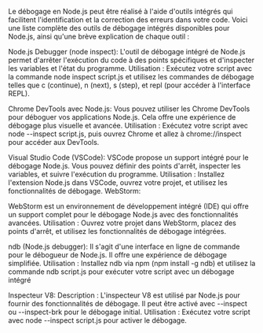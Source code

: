 
Le débogage en Node.js peut être réalisé à l'aide d'outils intégrés qui facilitent l'identification et la correction des erreurs dans votre code. Voici une liste complète des outils de débogage intégrés disponibles pour Node.js, ainsi qu'une brève explication de chaque outil :

Node.js Debugger (node inspect):
L'outil de débogage intégré de Node.js permet d'arrêter l'exécution du code à des points spécifiques et d'inspecter les variables et l'état du programme.
Utilisation : Exécutez votre script avec la commande node inspect script.js et utilisez les commandes de débogage telles que c (continue), n (next), s (step), et repl (pour accéder à l'interface REPL).

Chrome DevTools avec Node.js:
Vous pouvez utiliser les Chrome DevTools pour déboguer vos applications Node.js. Cela offre une expérience de débogage plus visuelle et avancée.
Utilisation : Exécutez votre script avec node --inspect script.js, puis ouvrez Chrome et allez à chrome://inspect pour accéder aux DevTools.

Visual Studio Code (VSCode):
 VSCode propose un support intégré pour le débogage Node.js. Vous pouvez définir des points d'arrêt, inspecter les variables, et suivre l'exécution du programme.
Utilisation : Installez l'extension Node.js dans VSCode, ouvrez votre projet, et utilisez les fonctionnalités de débogage.
WebStorm:

WebStorm est un environnement de développement intégré (IDE) qui offre un support complet pour le débogage Node.js avec des fonctionnalités avancées.
Utilisation : Ouvrez votre projet dans WebStorm, placez des points d'arrêt, et utilisez les fonctionnalités de débogage intégrées.

ndb (Node.js debugger):
Il s'agit d'une interface en ligne de commande pour le débogueur de Node.js. Il offre une expérience de débogage simplifiée.
Utilisation : Installez ndb via npm (npm install -g ndb) et utilisez la commande ndb script.js pour exécuter votre script avec un débogage intégré

Inspecteur V8:
Description : L'inspecteur V8 est utilisé par Node.js pour fournir des fonctionnalités de débogage. Il peut être activé avec --inspect ou --inspect-brk pour le débogage initial.
Utilisation : Exécutez votre script avec node --inspect script.js pour activer le débogage.